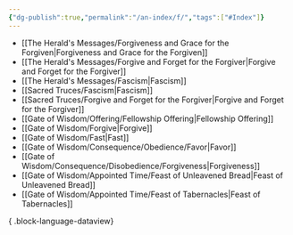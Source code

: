 ```yaml
---
{"dg-publish":true,"permalink":"/an-index/f/","tags":["#Index"]}
---
```



- [[The Herald's Messages/Forgiveness and Grace for the Forgiven\|Forgiveness and Grace for the Forgiven]]
- [[The Herald's Messages/Forgive and Forget for the Forgiver\|Forgive and Forget for the Forgiver]]
- [[The Herald's Messages/Fascism\|Fascism]]
- [[Sacred Truces/Fascism\|Fascism]]
- [[Sacred Truces/Forgive and Forget for the Forgiver\|Forgive and Forget for the Forgiver]]
- [[Gate of Wisdom/Offering/Fellowship Offering\|Fellowship Offering]]
- [[Gate of Wisdom/Forgive\|Forgive]]
- [[Gate of Wisdom/Fast\|Fast]]
- [[Gate of Wisdom/Consequence/Obedience/Favor\|Favor]]
- [[Gate of Wisdom/Consequence/Disobedience/Forgiveness\|Forgiveness]]
- [[Gate of Wisdom/Appointed Time/Feast of Unleavened Bread\|Feast of Unleavened Bread]]
- [[Gate of Wisdom/Appointed Time/Feast of Tabernacles\|Feast of Tabernacles]]

{ .block-language-dataview}